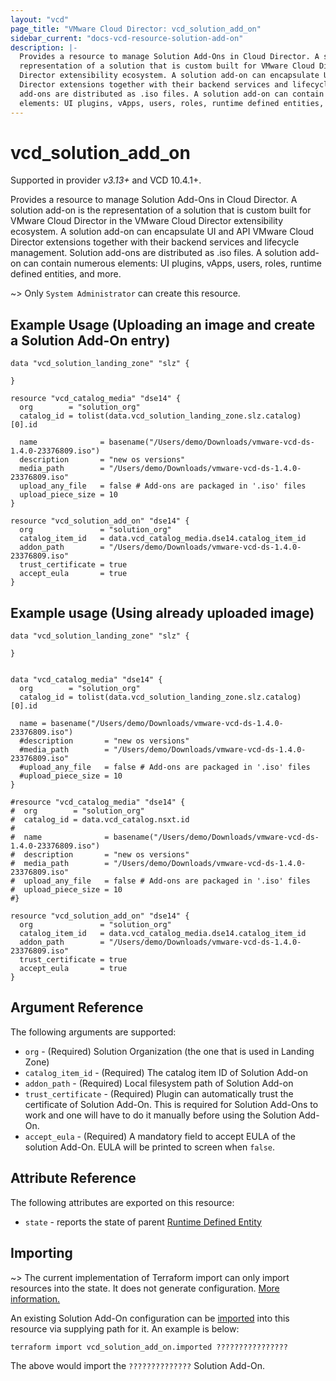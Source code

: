 ```yaml
---
layout: "vcd"
page_title: "VMware Cloud Director: vcd_solution_add_on"
sidebar_current: "docs-vcd-resource-solution-add-on"
description: |-
  Provides a resource to manage Solution Add-Ons in Cloud Director. A solution add-on is the
  representation of a solution that is custom built for VMware Cloud Director in the VMware Cloud
  Director extensibility ecosystem. A solution add-on can encapsulate UI and API VMware Cloud
  Director extensions together with their backend services and lifecycle management. Solution
  аdd-оns are distributed as .iso files. A solution add-on can contain numerous
  elements: UI plugins, vApps, users, roles, runtime defined entities, and more.
---
```


# vcd\_solution\_add\_on

Supported in provider *v3.13+* and VCD 10.4.1+.

Provides a resource to manage Solution Add-Ons in Cloud Director. A solution add-on is the
representation of a solution that is custom built for VMware Cloud Director in the VMware Cloud
Director extensibility ecosystem. A solution add-on can encapsulate UI and API VMware Cloud Director
extensions together with their backend services and lifecycle management. Solution аdd-оns are
distributed as .iso files. A solution add-on can contain numerous elements: UI plugins, vApps,
users, roles, runtime defined entities, and more.

~> Only `System Administrator` can create this resource.

## Example Usage (Uploading an image and create a Solution Add-On entry)

```hcl
data "vcd_solution_landing_zone" "slz" {
    
}

resource "vcd_catalog_media" "dse14" {
  org        = "solution_org"
  catalog_id = tolist(data.vcd_solution_landing_zone.slz.catalog)[0].id

  name              = basename("/Users/demo/Downloads/vmware-vcd-ds-1.4.0-23376809.iso")
  description       = "new os versions"
  media_path        = "/Users/demo/Downloads/vmware-vcd-ds-1.4.0-23376809.iso"
  upload_any_file   = false # Add-ons are packaged in '.iso' files
  upload_piece_size = 10
}

resource "vcd_solution_add_on" "dse14" {
  org               = "solution_org"
  catalog_item_id   = data.vcd_catalog_media.dse14.catalog_item_id
  addon_path        = "/Users/demo/Downloads/vmware-vcd-ds-1.4.0-23376809.iso"
  trust_certificate = true
  accept_eula       = true
}

```

## Example usage (Using already uploaded image)
```hcl
data "vcd_solution_landing_zone" "slz" {
    
}


data "vcd_catalog_media" "dse14" {
  org        = "solution_org"
  catalog_id = tolist(data.vcd_solution_landing_zone.slz.catalog)[0].id

  name = basename("/Users/demo/Downloads/vmware-vcd-ds-1.4.0-23376809.iso")
  #description       = "new os versions"
  #media_path        = "/Users/demo/Downloads/vmware-vcd-ds-1.4.0-23376809.iso"
  #upload_any_file   = false # Add-ons are packaged in '.iso' files
  #upload_piece_size = 10
}

#resource "vcd_catalog_media" "dse14" {
#  org        = "solution_org"
#  catalog_id = data.vcd_catalog.nsxt.id
#
#  name              = basename("/Users/demo/Downloads/vmware-vcd-ds-1.4.0-23376809.iso")
#  description       = "new os versions"
#  media_path        = "/Users/demo/Downloads/vmware-vcd-ds-1.4.0-23376809.iso"
#  upload_any_file   = false # Add-ons are packaged in '.iso' files
#  upload_piece_size = 10
#}

resource "vcd_solution_add_on" "dse14" {
  org               = "solution_org"
  catalog_item_id   = data.vcd_catalog_media.dse14.catalog_item_id
  addon_path        = "/Users/demo/Downloads/vmware-vcd-ds-1.4.0-23376809.iso"
  trust_certificate = true
  accept_eula       = true
}

```

## Argument Reference

The following arguments are supported:

* `org` - (Required) Solution Organization (the one that is used in Landing Zone)
* `catalog_item_id` - (Required) The catalog item ID of Solution Add-on
* `addon_path` - (Required) Local filesystem path of Solution Add-on
* `trust_certificate` - (Required) Plugin can automatically trust the certificate of Solution
  Add-On. This is required for Solution Add-Ons to work and one will have to do it manually before
  using the Solution Add-On.
* `accept_eula` - (Required) A mandatory field to accept EULA of the solution Add-On. EULA will be
  printed to screen when `false`.


## Attribute Reference

The following attributes are exported on this resource:

* `state` - reports the state of parent [Runtime Defined
  Entity](/providers/vmware/vcd/latest/docs/resources/rde)

## Importing

~> The current implementation of Terraform import can only import resources into the state.
It does not generate configuration. [More information.](https://www.terraform.io/docs/import/)

An existing Solution Add-On configuration can be [imported][docs-import] into this resource via
supplying path for it. An example is below:

[docs-import]: https://www.terraform.io/docs/import/

```
terraform import vcd_solution_add_on.imported ????????????????
```

The above would import the `??????????????` Solution Add-On.